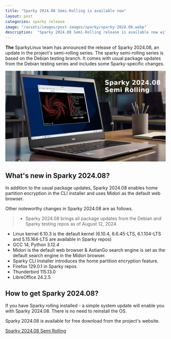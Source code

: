 ```yaml
---
title: "Sparky 2024.08 Semi-Rolling is available now"
layout: post
categories: sparky release
image: "/assets/images/post-images/sparky/sparky-2024.08.webp"
description:  "Sparky 2024.08 Semi-Rolling release is available now with Debian testing base. Learn what's new in this release and get your copy for free."
---
```


**The** SparkyLinux team has announced the release of Sparky 2024.08, an update in the project's semi-rolling series. The sparky semi-rolling series is based on the Debian testing branch. It comes with usual package updates from the Debian testing series and includes some Sparky-specific changes.

![Sparky 2024.08 featured image](/assets/images/post-images/sparky/sparky-2024.08.webp)

## What's new in Sparky 2024.08?
In addition to the usual package updates, Sparky 2024.08 enables home partition encryption in the CLI installer and uses Midori as the default web browser.

Other noteworthy changes in Sparky 2024.08 are as follows.

> - Sparky 2024.08 brings all package updates from the Debian and Sparky testing repos as of August 12, 2024
- Linux kernel 6.10.3 is the default kernel (6.10.4, 6.6.45-LTS, 6.1.104-LTS and 5.15.164-LTS are available in Sparky repos)
- GCC 14, Python 3.12.4
- Midori is the default web browser & AstianGo search engine is set as the default search engine in the Midori browser.
- Sparky CLI Installer introduces the home partition encryption feature.
- Firefox 129.0.1 in Sparky repos
- Thunderbird 115.13.0
- LibreOffice 24.2.5

## How to get Sparky 2024.08?

If you have Sparky rolling installed - a simple system update will enable you with Sparky 2024.08. There is no need to reinstall the OS.

Sparky 2024.08 is available for free download from the project's website.

<a href="https://sparkylinux.org/download/rolling/" class="download">Sparky 2024.08 Semi Rolling</a>